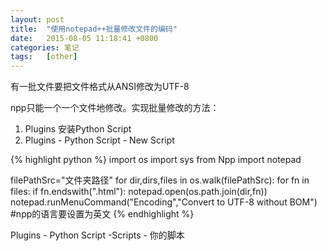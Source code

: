 ```yaml
---
layout: post
title:  "使用notepad++批量修改文件的编码"
date:   2015-08-05 11:18:41 +0800
categories: 笔记
tags:   [other]
---
```

有一批文件要把文件格式从ANSI修改为UTF-8 

npp只能一个一个文件地修改。实现批量修改的方法：

1. Plugins 安装Python Script
2. Plugins - Python Script - New Script

{% highlight python %}
import os
import sys
from Npp import notepad

filePathSrc="文件夹路径"
for dir,dirs,files in os.walk(filePathSrc):
for fn in files:
if fn.endswith(".html"):
notepad.open(os.path.join(dir,fn))
notepad.runMenuCommand("Encoding","Convert to UTF-8 without BOM") #npp的语言要设置为英文
{% endhighlight %}

Plugins - Python Script -Scripts - 你的脚本
